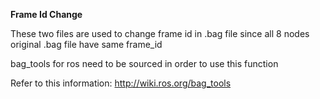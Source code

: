 **Frame Id Change**

These two files are used to change frame id in .bag file since all 8 nodes original .bag file have same frame_id 

bag_tools for ros need to be sourced in order to use this function

Refer to this information: http://wiki.ros.org/bag_tools
